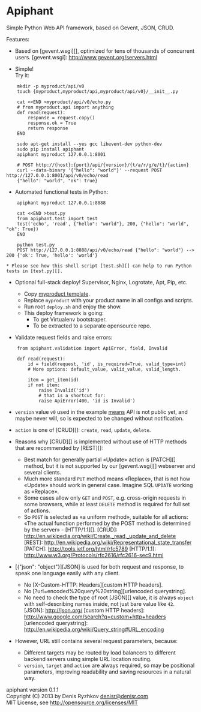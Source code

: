 Apiphant
========

Simple Python Web API framework, based on Gevent, JSON, CRUD.

Features:

* Based on [gevent.wsgi][], optimized for tens of thousands of concurrent users.
[gevent.wsgi]: http://www.gevent.org/servers.html

* Simple!  
Try it:
```
    mkdir -p myproduct/api/v0
    touch {myproduct,myproduct/api,myproduct/api/v0}/__init__.py

    cat <<END >myproduct/api/v0/echo.py
    # from myproduct.api import anything
    def read(request):
        response = request.copy()
        response.ok = True
        return response
    END

    sudo apt-get install --yes gcc libevent-dev python-dev
    sudo pip install apiphant
    apiphant myproduct 127.0.0.1:8001

    # POST http://{host}:{port}/api/{version}/{t/a/r/g/e/t}/{action}
    curl --data-binary '{"hello": "world"}' --request POST http://127.0.0.1:8001/api/v0/echo/read
    {"hello": "world", "ok": true}
```

* Automated functional tests in Python:
```
    apiphant myproduct 127.0.0.1:8888

    cat <<END >test.py
    from apiphant.test import test
    test('echo', 'read', {"hello": "world"}, 200, {"hello": "world", "ok": True})
    END

    python test.py
    POST http://127.0.0.1:8888/api/v0/echo/read {"hello": "world"} --> 200 {'ok': True, 'hello': 'world'}
```
    * Please see how this shell script [test.sh][] can help to run Python tests in [test.py][].
[test.sh]: https://github.com/denis-ryzhkov/apiphant/blob/master/tests/myproduct/api/test.sh
[test.py]: https://github.com/denis-ryzhkov/apiphant/blob/master/tests/myproduct/api/test.py

* Optional full-stack deploy! Supervisor, Nginx, Logrotate, Apt, Pip, etc.
    * Copy [myproduct template](https://github.com/denis-ryzhkov/apiphant/blob/master/tests).
    * Replace `myproduct` with your product name in all configs and scripts.
    * Run root `deploy.sh` and enjoy the show.
    * This deploy framework is going:
        * To get Virtualenv bootstraper.
        * To be extracted to a separate opensource repo.

* Validate request fields and raise errors:
```
    from apiphant.validation import ApiError, field, Invalid

    def read(request):
        id = field(request, 'id', is_required=True, valid_type=int)
        # More options: default_value, valid_value, valid_length.

        item = get_item(id)
        if not item:
            raise Invalid('id')
            # that is a shortcut for:
            raise ApiError(400, 'id is Invalid')
```

* `version` value `v0` used in the example
[means](http://semver.org/) API is not public yet, and maybe never will,
so is expected to be changed without notification.

* `action` is one of [CRUD][]: `create`, `read`, `update`, `delete`.
* Reasons why [CRUD][] is implemented without use of HTTP methods
that are recommended by [REST][]:
    * Best match for generally partial «Update» action is [PATCH][] method,
    but it is not supported by our [gevent.wsgi][] webserver and several clients.
    * Much more standard `PUT` method means «Replace»,
    that is not how «Update» should work in general case.
    Imagine SQL `UPDATE` working as «Replace».
    * Some cases allow only `GET` and `POST`,
    e.g. cross-origin requests in some browsers,
    while at least `DELETE` method is required for full set of actions.
    * So `POST` is selected as «a uniform method», suitable for all actions:
    «The actual function performed by the POST method
    is determined by the server» - [HTTP/1.1][].
[CRUD]: http://en.wikipedia.org/wiki/Create,_read,_update_and_delete
[REST]: http://en.wikipedia.org/wiki/Representational_state_transfer
[PATCH]: http://tools.ietf.org/html/rfc5789
[HTTP/1.1]: http://www.w3.org/Protocols/rfc2616/rfc2616-sec9.html

* [{"json": "object"}][JSON] is used for both request and response,
to speak one language easily with any client.
    * No [X-Custom-HTTP: Headers][custom HTTP headers].
    * No [?url=encoded%20query%20string][urlencoded querystring].
    * No need to check the type of root [JSON][] value,
    it is always `object` with self-describing names inside,
    not just bare value like `42`.
[JSON]: http://json.org/
[custom HTTP headers]: http://www.google.com/search?q=custom+http+headers
[urlencoded querystring]: http://en.wikipedia.org/wiki/Query_string#URL_encoding

* However, URL still contains several request parameters, because:
    * Different targets may be routed by load balancers
    to different backend servers using simple URL location routing.
    * `version`, `target` and `action` are always required,
    so may be positional parameters,
    improving readability and saving resources in a natural way.

apiphant version 0.1.1  
Copyright (C) 2013 by Denis Ryzhkov <denisr@denisr.com>  
MIT License, see http://opensource.org/licenses/MIT
